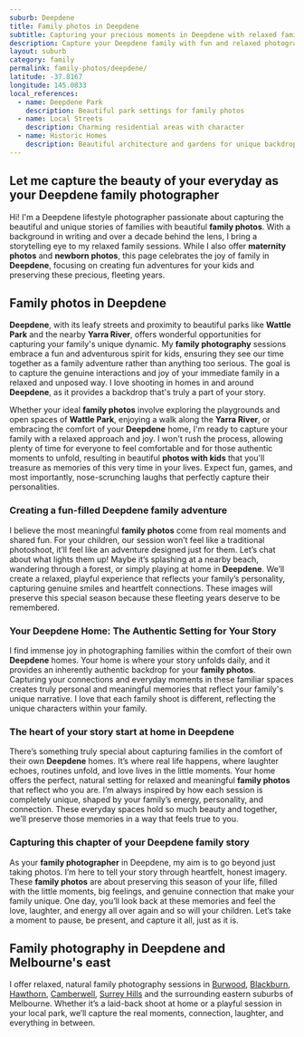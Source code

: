 ```yaml
---
suburb: Deepdene
title: Family photos in Deepdene
subtitle: Capturing your precious moments in Deepdene with relaxed family photos
description: Capture your Deepdene family with fun and relaxed photography. Family sessions are available in your home or at scenic Melbourne locations.
layout: suburb
category: family
permalink: family-photos/deepdene/
latitude: -37.8167
longitude: 145.0833
local_references:
  - name: Deepdene Park
    description: Beautiful park settings for family photos
  - name: Local Streets
    description: Charming residential areas with character
  - name: Historic Homes
    description: Beautiful architecture and gardens for unique backdrops
---
```


## Let me capture the beauty of your everyday as your Deepdene family photographer

Hi! I'm a Deepdene lifestyle photographer passionate about capturing the beautiful and unique stories of families with beautiful **family photos**. With a background in writing and over a decade behind the lens, I bring a storytelling eye to my relaxed family sessions. While I also offer **maternity photos** and **newborn photos**, this page celebrates the joy of family in **Deepdene**, focusing on creating fun adventures for your kids and preserving these precious, fleeting years.

## Family photos in Deepdene

**Deepdene**, with its leafy streets and proximity to beautiful parks like **Wattle Park** and the nearby **Yarra River**, offers wonderful opportunities for capturing your family's unique dynamic. My **family photography** sessions embrace a fun and adventurous spirit for kids, ensuring they see our time together as a family adventure rather than anything too serious. The goal is to capture the genuine interactions and joy of your immediate family in a relaxed and unposed way. I love shooting in homes in and around **Deepdene**, as it provides a backdrop that's truly a part of your story.

Whether your ideal **family photos** involve exploring the playgrounds and open spaces of **Wattle Park**, enjoying a walk along the **Yarra River**, or embracing the comfort of your **Deepdene** home, I'm ready to capture your family with a relaxed approach and joy. I won't rush the process, allowing plenty of time for everyone to feel comfortable and for those authentic moments to unfold, resulting in beautiful **photos with kids** that you'll treasure as memories of this very time in your lives. Expect fun, games, and most importantly, nose-scrunching laughs that perfectly capture their personalities.

### Creating a fun-filled Deepdene family adventure

I believe the most meaningful **family photos** come from real moments and shared fun. For your children, our session won’t feel like a traditional photoshoot, it’ll feel like an adventure designed just for them. Let’s chat about what lights them up! Maybe it’s splashing at a nearby beach, wandering through a forest, or simply playing at home in **Deepdene**. We’ll create a relaxed, playful experience that reflects your family’s personality, capturing genuine smiles and heartfelt connections. These images will preserve this special season because these fleeting years deserve to be remembered.

### Your Deepdene Home: The Authentic Setting for Your Story

I find immense joy in photographing families within the comfort of their own **Deepdene** homes. Your home is where your story unfolds daily, and it provides an inherently authentic backdrop for your **family photos**. Capturing your connections and everyday moments in these familiar spaces creates truly personal and meaningful memories that reflect your family's unique narrative. I love that each family shoot is different, reflecting the unique characters within your family.

### The heart of your story start at home in Deepdene

There’s something truly special about capturing families in the comfort of their own **Deepdene** homes. It’s where real life happens, where laughter echoes, routines unfold, and love lives in the little moments. Your home offers the perfect, natural setting for relaxed and meaningful **family photos** that reflect who you are. I’m always inspired by how each session is completely unique, shaped by your family’s energy, personality, and connection. These everyday spaces hold so much beauty and together, we’ll preserve those memories in a way that feels true to you.

### Capturing this chapter of your Deepdene family story

As your **family photographer** in Deepdene, my aim is to go beyond just taking photos. I’m here to tell your story through heartfelt, honest imagery. These **family photos** are about preserving this season of your life, filled with the little moments, big feelings, and genuine connection that make your family unique. One day, you’ll look back at these memories and feel the love, laughter, and energy all over again and so will your children. Let’s take a moment to pause, be present, and capture it all, just as it is.

## Family photography in Deepdene and Melbourne's east

I offer relaxed, natural family photography sessions in [Burwood](/family-photos/burwood/), [Blackburn](/family-photos/blackburn/), [Hawthorn](/family-photos/hawthorn/), [Camberwell](/family-photos/camberwell/), [Surrey Hills](/family-photos/surrey-hills/) and the surrounding eastern suburbs of Melbourne. Whether it’s a laid-back shoot at home or a playful session in your local park, we’ll capture the real moments, connection, laughter, and everything in between.
